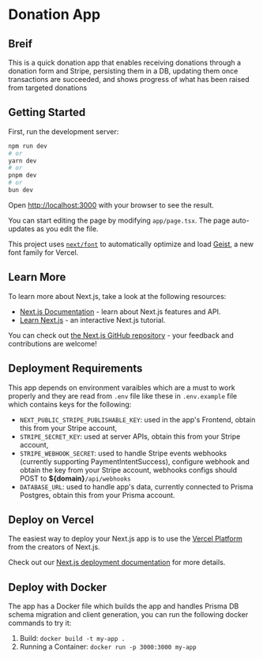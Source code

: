 # Donation App

## Breif

This is a quick donation app that enables receiving donations through a donation form and Stripe, persisting them in a DB, updating them once transactions are succeeded, and shows progress of what has been raised from targeted donations

## Getting Started

First, run the development server:

```bash
npm run dev
# or
yarn dev
# or
pnpm dev
# or
bun dev
```

Open [http://localhost:3000](http://localhost:3000) with your browser to see the result.

You can start editing the page by modifying `app/page.tsx`. The page auto-updates as you edit the file.

This project uses [`next/font`](https://nextjs.org/docs/app/building-your-application/optimizing/fonts) to automatically optimize and load [Geist](https://vercel.com/font), a new font family for Vercel.

## Learn More

To learn more about Next.js, take a look at the following resources:

- [Next.js Documentation](https://nextjs.org/docs) - learn about Next.js features and API.
- [Learn Next.js](https://nextjs.org/learn) - an interactive Next.js tutorial.

You can check out [the Next.js GitHub repository](https://github.com/vercel/next.js) - your feedback and contributions are welcome!

## Deployment Requirements

This app depends on environment varaibles which are a must to work properly and they are read from `.env` file like these in `.env.example` file which contains keys for the following:

- `NEXT_PUBLIC_STRIPE_PUBLISHABLE_KEY`: used in the app's Frontend, obtain this from your Stripe account,
- `STRIPE_SECRET_KEY`: used at server APIs, obtain this from your Stripe account,
- `STRIPE_WEBHOOK_SECRET`: used to handle Stripe events webhooks (currently supporting PaymentIntentSuccess), configure webhook and obtain the key from your Stripe account, webhooks configs should POST to **${domain}**`/api/webhooks`
- `DATABASE_URL`: used to handle app's data, currently connected to Prisma Postgres, obtain this from your Prisma account.

## Deploy on Vercel

The easiest way to deploy your Next.js app is to use the [Vercel Platform](https://vercel.com/new?utm_medium=default-template&filter=next.js&utm_source=create-next-app&utm_campaign=create-next-app-readme) from the creators of Next.js.

Check out our [Next.js deployment documentation](https://nextjs.org/docs/app/building-your-application/deploying) for more details.

## Deploy with Docker

The app has a Docker file which builds the app and handles Prisma DB schema migration and client generation, you can run the following docker commands to try it:

1. Build: `docker build -t my-app .`
2. Running a Container: `docker run -p 3000:3000 my-app`
